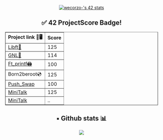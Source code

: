 <div align="center" background="#000000">
<a href="https://github.com/JaeSeoKim/badge42"><img src="https://badge42.vercel.app/api/v2/clldphalu001108l3n2nkf8rx/stats?cursusId=21&coalitionId=66" alt="wecorzo-'s 42 stats" /></a>
<h2> ✅ 42 ProjectScore Badge! </h2>
<table border="1">
  <tr>
    <th>Project link 🔗🖥️</th>
    <th>Score</th>
  </tr>
  <tr>
    <td><a href="https://github.com/wendev21/42Cursus_01libft">Libft📗</a></td>
    <td>125</td>
  </tr>
  <tr>
    <td><a href="https://github.com/wendev21/42_Cursus_02GNL">GNL📝</a></td>
    <td>114</td>
  </tr>
  <tr>
    <td><a href="https://github.com/wendev21/Cursus_03ft_printf">Ft_printf🖨️</a></td>
    <td>100</td>
</tr>
<tr>
    <td><a>Born2beroot💿</a></td>
    <td>125</td>
  </tr>
<tr>
    <td><a href="https://github.com/wendev21/42_Cursus_05Push_swap">Push_Swap</a></td>
    <td>100</td>
</tr>
<tr>
    <td><a href="https://github.com/wendev21/42_Cursus_06MiniTalk">MiniTalk</a></td>
    <td>125</td>
</tr>
<tr>
    <td><a href="https://github.com/wendev21/42_Cursus_07So_long">MiniTalk</a></td>
    <td>..</td>
</tr>
</table>
<h2>▪️ Github stats 📊</h2>
<a href="https://github.com/wendev21" style="display: flex; align-items: center;justify-content: center; flex-wrap: wrap;">
	<img align="top" src="https://github-readme-stats-git-masterrstaa-rickstaa.vercel.app/api/top-langs/?username=wendev21&layout=compact" />
	</a>
</a>
</div>
